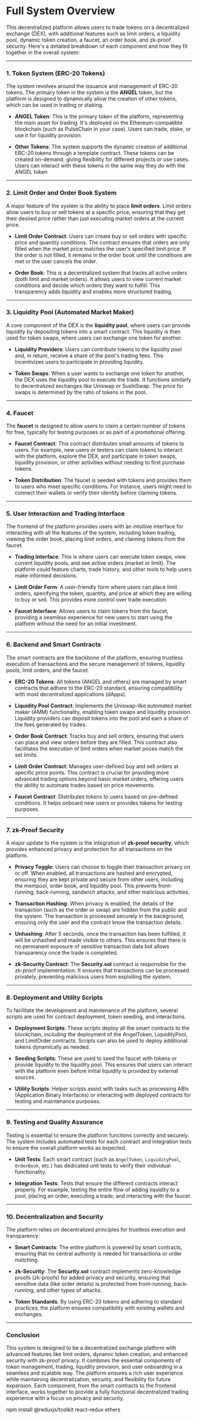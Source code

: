 # Full System Overview

This decentralized platform allows users to trade tokens on a decentralized exchange (DEX), with additional features such as limit orders, a liquidity pool, dynamic token creation, a faucet, an order book, and zk-proof security. Here's a detailed breakdown of each component and how they fit together in the overall system:

---

### **1. Token System (ERC-20 Tokens)**

The system revolves around the issuance and management of ERC-20 tokens. The primary token in the system is the **ANGEL** token, but the platform is designed to dynamically allow the creation of other tokens, which can be used in trading or staking.

- **ANGEL Token**: This is the primary token of the platform, representing the main asset for trading. It's deployed on the Ethereum-compatible blockchain (such as PulseChain in your case). Users can trade, stake, or use it for liquidity provision.
  
- **Other Tokens**: The system supports the dynamic creation of additional ERC-20 tokens through a template contract. These tokens can be created on-demand, giving flexibility for different projects or use cases. Users can interact with these tokens in the same way they do with the ANGEL token.

---

### **2. Limit Order and Order Book System**

A major feature of the system is the ability to place **limit orders**. Limit orders allow users to buy or sell tokens at a specific price, ensuring that they get their desired price rather than just executing market orders at the current price.

- **Limit Order Contract**: Users can create buy or sell orders with specific price and quantity conditions. The contract ensures that orders are only filled when the market price matches the user's specified limit price. If the order is not filled, it remains in the order book until the conditions are met or the user cancels the order.

- **Order Book**: This is a decentralized system that tracks all active orders (both limit and market orders). It allows users to view current market conditions and decide which orders they want to fulfill. This transparency adds liquidity and enables more structured trading.

---

### **3. Liquidity Pool (Automated Market Maker)**

A core component of the DEX is the **liquidity pool**, where users can provide liquidity by depositing tokens into a smart contract. This liquidity is then used for token swaps, where users can exchange one token for another.

- **Liquidity Providers**: Users can contribute tokens to the liquidity pool and, in return, receive a share of the pool's trading fees. This incentivizes users to participate in providing liquidity.
  
- **Token Swaps**: When a user wants to exchange one token for another, the DEX uses the liquidity pool to execute the trade. It functions similarly to decentralized exchanges like Uniswap or SushiSwap. The price for swaps is determined by the ratio of tokens in the pool.

---

### **4. Faucet**

The **faucet** is designed to allow users to claim a certain number of tokens for free, typically for testing purposes or as part of a promotional offering.

- **Faucet Contract**: This contract distributes small amounts of tokens to users. For example, new users or testers can claim tokens to interact with the platform, explore the DEX, and participate in token swaps, liquidity provision, or other activities without needing to first purchase tokens.

- **Token Distribution**: The faucet is seeded with tokens and provides them to users who meet specific conditions. For instance, users might need to connect their wallets or verify their identity before claiming tokens.

---

### **5. User Interaction and Trading Interface**

The frontend of the platform provides users with an intuitive interface for interacting with all the features of the system, including token trading, viewing the order book, placing limit orders, and claiming tokens from the faucet.

- **Trading Interface**: This is where users can execute token swaps, view current liquidity pools, and see active orders (market or limit). The platform could feature charts, trade history, and other tools to help users make informed decisions.
  
- **Limit Order Form**: A user-friendly form where users can place limit orders, specifying the token, quantity, and price at which they are willing to buy or sell. This provides more control over trade execution.

- **Faucet Interface**: Allows users to claim tokens from the faucet, providing a seamless experience for new users to start using the platform without the need for an initial investment.

---

### **6. Backend and Smart Contracts**

The smart contracts are the backbone of the platform, ensuring trustless execution of transactions and the secure management of tokens, liquidity pools, limit orders, and the faucet.

- **ERC-20 Tokens**: All tokens (ANGEL and others) are managed by smart contracts that adhere to the ERC-20 standard, ensuring compatibility with most decentralized applications (dApps).
  
- **Liquidity Pool Contract**: Implements the Uniswap-like automated market maker (AMM) functionality, enabling token swaps and liquidity provision. Liquidity providers can deposit tokens into the pool and earn a share of the fees generated by trades.

- **Order Book Contract**: Tracks buy and sell orders, ensuring that users can place and view orders before they are filled. This contract also facilitates the execution of limit orders when market prices match the set limits.

- **Limit Order Contract**: Manages user-defined buy and sell orders at specific price points. This contract is crucial for providing more advanced trading options beyond basic market orders, offering users the ability to automate trades based on price movements.

- **Faucet Contract**: Distributes tokens to users based on pre-defined conditions. It helps onboard new users or provides tokens for testing purposes.

---

### **7. zk-Proof Security**

A major update to the system is the integration of **zk-proof security**, which provides enhanced privacy and protection for all transactions on the platform.

- **Privacy Toggle**: Users can choose to toggle their transaction privacy on or off. When enabled, all transactions are hashed and encrypted, ensuring they are kept private and secure from other users, including the mempool, order book, and liquidity pool. This prevents front-running, back-running, sandwich attacks, and other malicious activities.
  
- **Transaction Hashing**: When privacy is enabled, the details of the transaction (such as the order or swap) are hidden from the public and the system. The transaction is processed securely in the background, ensuring only the user and the contract know the transaction details.
  
- **Unhashing**: After 5 seconds, once the transaction has been fulfilled, it will be unhashed and made visible to others. This ensures that there is no permanent exposure of sensitive transaction data but allows transparency once the trade is completed.
  
- **zk-Security Contract**: The **Security.sol** contract is responsible for the zk-proof implementation. It ensures that transactions can be processed privately, preventing malicious users from exploiting the system.

---

### **8. Deployment and Utility Scripts**

To facilitate the development and maintenance of the platform, several scripts are used for contract deployment, token seeding, and interactions.

- **Deployment Scripts**: These scripts deploy all the smart contracts to the blockchain, including the deployment of the AngelToken, LiquidityPool, and LimitOrder contracts. Scripts can also be used to deploy additional tokens dynamically as needed.

- **Seeding Scripts**: These are used to seed the faucet with tokens or provide liquidity to the liquidity pool. This ensures that users can interact with the platform even before initial liquidity is provided by external sources.

- **Utility Scripts**: Helper scripts assist with tasks such as processing ABIs (Application Binary Interfaces) or interacting with deployed contracts for testing and maintenance purposes.

---

### **9. Testing and Quality Assurance**

Testing is essential to ensure the platform functions correctly and securely. The system includes automated tests for each contract and integration tests to ensure the overall platform works as expected.

- **Unit Tests**: Each smart contract (such as `AngelToken`, `LiquidityPool`, `OrderBook`, etc.) has dedicated unit tests to verify their individual functionality.
  
- **Integration Tests**: Tests that ensure the different contracts interact properly. For example, testing the entire flow of adding liquidity to a pool, placing an order, executing a trade, and interacting with the faucet.

---

### **10. Decentralization and Security**

The platform relies on decentralized principles for trustless execution and transparency:

- **Smart Contracts**: The entire platform is powered by smart contracts, ensuring that no central authority is needed for transactions or order matching.
  
- **zk-Security**: The **Security.sol** contract implements zero-knowledge proofs (zk-proofs) for added privacy and security, ensuring that sensitive data (like order details) is protected from front-running, back-running, and other types of attacks.

- **Token Standards**: By using ERC-20 tokens and adhering to standard practices, the platform ensures compatibility with existing wallets and exchanges.

---

### **Conclusion**

This system is designed to be a decentralized exchange platform with advanced features like limit orders, dynamic token creation, and enhanced security with zk-proof privacy. It combines the essential components of token management, trading, liquidity provision, and user onboarding in a seamless and scalable way. The platform ensures a rich user experience while maintaining decentralization, security, and flexibility for future expansion. Each component, from the smart contracts to the frontend interface, works together to provide a fully functional decentralized trading experience with a focus on privacy and security.


npm install @reduxjs/toolkit react-redux ethers